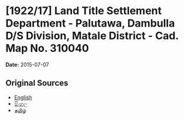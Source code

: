 # [1922/17] Land Title Settlement Department - Palutawa, Dambulla D/S Division, Matale District - Cad. Map No. 310040

**Date:** 2015-07-07

## Original Sources

- [English](https://documents.gov.lk/view/extra-gazettes/2015/7/1922-17_E.pdf)
- [සිංහල](https://documents.gov.lk/view/extra-gazettes/2015/7/1922-17_S.pdf)
- [தமிழ்](https://documents.gov.lk/view/extra-gazettes/2015/7/1922-17_T.pdf)
